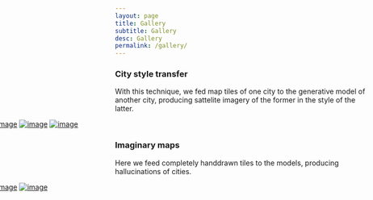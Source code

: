 ```yaml
---
layout: page
title: Gallery
subtitle: Gallery
desc: Gallery
permalink: /gallery/
---
```

<!-- {{ site.baseurl }} -->


### City style transfer

With this technique, we fed map tiles of one city to the generative model of another city, producing sattelite imagery of the former in the style of the latter.

<div style="margin-left:-250px; margin-right:-250px">
<a href="{{ site.baseurl }}/assets/images/03.jpg"><img src="{{ site.baseurl }}/assets/images/03.jpg" alt="image" /></a>
<a href="{{ site.baseurl }}/assets/images/04.jpg"><img src="{{ site.baseurl }}/assets/images/04.jpg" alt="image" /></a>
<a href="{{ site.baseurl }}/assets/images/05.jpg"><img src="{{ site.baseurl }}/assets/images/05.jpg" alt="image" /></a>
</div>

### Imaginary maps

Here we feed completely handdrawn tiles to the models, producing hallucinations of cities.

<div style="margin-left:-250px; margin-right:-250px">
<a href="{{ site.baseurl }}/assets/images/07.jpg"><img src="{{ site.baseurl }}/assets/images/07.jpg" alt="image" /></a>
<a href="{{ site.baseurl }}/assets/images/08.jpg"><img src="{{ site.baseurl }}/assets/images/08.jpg" alt="image" /></a>
</div>

